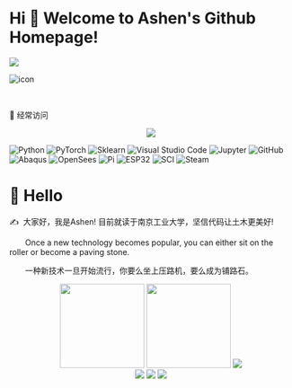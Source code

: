 # Hi 🐼 Welcome to Ashen's Github Homepage!
<img src="https://readme-typing-svg.herokuapp.com/?lines=Hello%20World!;非淡泊无以明志，非宁静无以致远。;非学无以广才，非志无以成学。;淫慢则不能励精，险躁则不能治性。&font=Roboto" />

![icon](https://user-images.githubusercontent.com/98397090/215451917-0cdfc404-e943-49f6-aeaf-2debc56b413d.png)

</p>
&emsp;&emsp; 

🧰 经常访问
<!-- 经常访问的图标 -->
<div align="center"> 
<!-- visitor statistics logo 访客数统计徽标 -->
<a href="https://www.python.org/"><img src="https://img.shields.io/badge/-Python-3776AB?style=style=flat-square&logo=Python&logoColor=white" /></a>

</div> 

![Python](https://img.shields.io/badge/-Python-3776AB?style=style=flat-square&logo=Python&logoColor=white)
![PyTorch](https://img.shields.io/badge/-PyTorch-EE4C2C?style=style=flat-square&logo=PyTorch&logoColor=white)
![Sklearn](https://img.shields.io/badge/-Sklearn-F7931E?style=style=flat-square&logo=scikit-learn&logoColor=white)
![Visual Studio Code](https://img.shields.io/badge/-Visual%20Studio%20Code-007ACC?style=style=flat-square&logo=Visual%20Studio%20Code&logoColor=fff)
![Jupyter](https://img.shields.io/badge/-Jupyter-F37626?style=style=flat-square&logo=Jupyter&logoColor=white)
![GitHub](https://img.shields.io/badge/-GitHub-pink?style=style=flat-square&logo=github)
![Abaqus](https://img.shields.io/badge/-Abaqus-005386?style=style=flat-square&logo=Dassault-Systèmes&logoColor=fff)
![OpenSees](https://img.shields.io/badge/-OpenSees-666666?style=style=flat-square&logo=Internet-Archive&logoColor=fff)
![Pi](https://img.shields.io/badge/-Raspberry%20Pi-A22846?style=style=flat-square&logo=Raspberry-Pi&logoColor=white)
![ESP32](https://img.shields.io/badge/-ESP%20Home-000000?style=style=flat-square&logo=ESPHome&logoColor=white)
![SCI](https://img.shields.io/badge/-SCI-FFC600?style=style=flat-square&logo=Elsevier&logoColor=black)
![Steam](https://img.shields.io/badge/-Steam-000000?style=style=flat-square&logo=Steam&logoColor=white)

</div>

<!-- Self introduction 自我介绍 -->
#  🙋 Hello

<p>✍️&nbsp;&nbsp;大家好，我是Ashen! 目前就读于南京工业大学，坚信代码让土木更美好!</p>
<p>&emsp;&emsp;Once a new technology becomes popular, you can either sit on the roller or become a paving stone.</p>
<p>&emsp;&emsp;一种新技术一旦开始流行，你要么坐上压路机，要么成为铺路石。</p>

<!-- 个人信息统计 --> 
<div align="center"> 
  <img height="150px" src="https://github-readme-stats.vercel.app/api?username=AshenOneme&show_icons=true&theme=radical" /> 
  <img height="150px" src="https://stats.justsong.cn/api/bilibili/?id=32783374&theme=radical" /> 
  <img src="https://github-profile-trophy.vercel.app/?username=AshenOneme&theme=onedark" />  
</div>

<div align="center"> 
<!-- visitor statistics logo 访客数统计徽标 -->
<img src="https://visitor-badge.glitch.me/badge?page_id=AshenOneme" /> 
<a href="https://mp.weixin.qq.com/s/V-zOT4yfWShJ6UQ0F5T-Sg"><img src="https://img.shields.io/badge/公众号-爱研思谈-brightgreen?style=style=flat-square&logo=Wechat&logoColor=07C160" /></a>
<img src="https://img.shields.io/badge/QQ群-904117681-1A162D?colorA=abcdef&colorB=36465D&style=style=flat-square&logo=Tencent-QQ&logoColor=1A162D" />
</div> 


